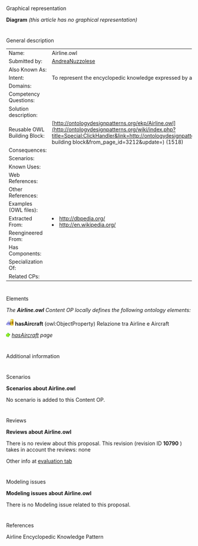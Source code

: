 # 

 Graphical representation



__Diagram__ 
_(this article has no graphical representation)_ 




# 

 General description




|  |  |
| --- | --- |
|  Name:  |  Airline.owl  |
|  Submitted by:  | [AndreaNuzzolese](../User/AndreaNuzzolese "User:AndreaNuzzolese")  |
|  Also Known As:  |  |
|  Intent:  |  To represent the encyclopedic knowledge expressed by an object typed as Airline  |
|  Domains:  |  |
|  Competency Questions:  |  |
|  Solution description:  |  |
|  Reusable OWL Building Block:  | [http://ontologydesignpatterns.org/ekp/Airline.owl](http://ontologydesignpatterns.org/wiki/index.php?title=Special:ClickHandler&link=http://ontologydesignpatterns.org/ekp/Airline.owl&message=OWL building block&from_page_id=3212&update=)  (1518)  |
|  Consequences:  |  |
|  Scenarios:  |  |
|  Known Uses:  |  |
|  Web References:  |  |
|  Other References:  |  |
|  Examples (OWL files):  |  |
|  Extracted From:  | <li><a class="external free" href="http://dbpedia.org/" rel="nofollow" title="http://dbpedia.org/">        http://dbpedia.org/       </a></li><li><a class="external free" href="http://en.wikipedia.org/" rel="nofollow" title="http://en.wikipedia.org/">        http://en.wikipedia.org/       </a></li> |
|  Reengineered From:  |  |
|  Has Components:  |  |
|  Specialization Of:  |  |
|  Related CPs:  |  |



  





# 

 Elements



_The
 __Airline.owl__ 
 Content OP locally defines the following ontology elements:_ 





[![ObjectProperty](images/thumb/c/c3/ObjectProperty.gif/20px-ObjectProperty.gif)](../Image/ObjectProperty.gif "ObjectProperty")
__hasAircraft__ 
 (owl:ObjectProperty) Relazione tra Airline e Aircraft
 
[![](images/thumb/8/87/ArrowRight.gif/11px-ArrowRight.gif)](../Image/ArrowRight.gif "ArrowRight.gif")
_[hasAircraft](../Submissions/Airline.owl/hasAircraft "Submissions:Airline.owl/hasAircraft") 
 page_ 


# 

 Additional information



# 

 Scenarios




__Scenarios about Airline.owl__ 


 No scenario is added to this Content OP.
 




# 

 Reviews




__Reviews about Airline.owl__ 


 There is no review about this proposal.
This revision (revision ID
 __10790__ 
 ) takes in account the reviews: none
 



 Other info at
 [evaluation tab](http://ontologydesignpatterns.org/wiki/index.php?title=Submissions:Airline.owl&action=evaluation "http://ontologydesignpatterns.org/wiki/index.php?title=Submissions:Airline.owl&action=evaluation") 





# 

 Modeling issues




__Modeling issues about Airline.owl__ 


 There is no Modeling issue related to this proposal.
 




# 

 References



  

 Airline Encyclopedic Knowledge Pattern